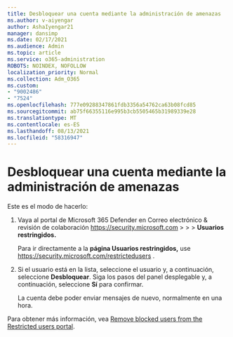 ```yaml
---
title: Desbloquear una cuenta mediante la administración de amenazas
ms.author: v-aiyengar
author: AshaIyengar21
manager: dansimp
ms.date: 02/17/2021
ms.audience: Admin
ms.topic: article
ms.service: o365-administration
ROBOTS: NOINDEX, NOFOLLOW
localization_priority: Normal
ms.collection: Adm_O365
ms.custom:
- "9002486"
- "7524"
ms.openlocfilehash: 777e09288347861fdb3356a54762ca63b08fcd85
ms.sourcegitcommit: ab75f66355116e995b3cb5505465b31989339e28
ms.translationtype: MT
ms.contentlocale: es-ES
ms.lasthandoff: 08/13/2021
ms.locfileid: "58316947"
---
```

# <a name="unblock-an-account-by-using-threat-management"></a>Desbloquear una cuenta mediante la administración de amenazas

Este es el modo de hacerlo:

1. Vaya al portal de Microsoft 365 Defender en Correo electrónico & revisión de colaboración <https://security.microsoft.com> \>  \>  \> **Usuarios restringidos.**

   Para ir directamente a la **página Usuarios restringidos,** use <https://security.microsoft.com/restrictedusers> .

2. Si el usuario está en la lista, seleccione el usuario y, a continuación, seleccione **Desbloquear**. Siga los pasos del panel desplegable y, a continuación, seleccione **Sí** para confirmar.

   La cuenta debe poder enviar mensajes de nuevo, normalmente en una hora.

Para obtener más información, vea [Remove blocked users from the Restricted users portal](https://docs.microsoft.com/microsoft-365/security/office-365-security/removing-user-from-restricted-users-portal-after-spam).
